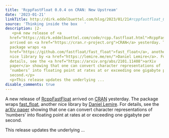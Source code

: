 ```yaml
---
title: 'RcppFastFloat 0.0.4 on CRAN: New Upstream'
date: '2023-01-21'
linkTitle: http://dirk.eddelbuettel.com/blog/2023/01/21#rcppfastfloat_0.0.4
source: 'Thinking inside the box   '
description: |2-
   <p>A new release of <a
  href="https://dirk.eddelbuettel.com/code/rcpp.fastfloat.html">RcppFastFloat</a>
  arrived on <a href="https://cran.r-project.org">CRAN</a> yesterday. The
  package wraps <a
  href="https://github.com/fastfloat/fast_float">fast_float</a>, another
  nice library by <a href="https://lemire.me/en/">Daniel Lemire</a>. For
  details, see the <a href="https://arxiv.org/abs/2101.11408">arXiv
  paper</a> showing that one can convert character representations of
  ‘numbers’ into floating point at rates at or exceeding one gigabyte per
  second.</p>
  <p>This release updates the underlying ...
disable_comments: true
---
```

 <p>A new release of <a
href="https://dirk.eddelbuettel.com/code/rcpp.fastfloat.html">RcppFastFloat</a>
arrived on <a href="https://cran.r-project.org">CRAN</a> yesterday. The
package wraps <a
href="https://github.com/fastfloat/fast_float">fast_float</a>, another
nice library by <a href="https://lemire.me/en/">Daniel Lemire</a>. For
details, see the <a href="https://arxiv.org/abs/2101.11408">arXiv
paper</a> showing that one can convert character representations of
‘numbers’ into floating point at rates at or exceeding one gigabyte per
second.</p>
<p>This release updates the underlying ...